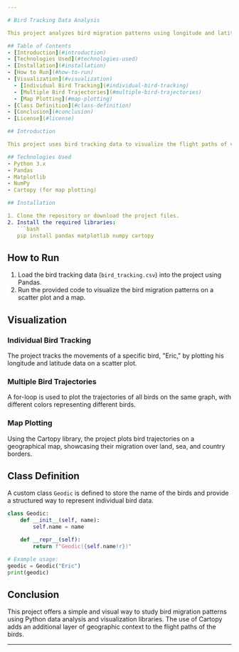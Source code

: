```yaml
---

# Bird Tracking Data Analysis

This project analyzes bird migration patterns using longitude and latitude data for multiple bird species. The data is visualized through graphs and maps to study the flight trajectories of the birds. The project primarily focuses on the movement of a bird named "Eric" and compares the flight paths of different birds using various visualization techniques.

## Table of Contents
- [Introduction](#introduction)
- [Technologies Used](#technologies-used)
- [Installation](#installation)
- [How to Run](#how-to-run)
- [Visualization](#visualization)
  - [Individual Bird Tracking](#individual-bird-tracking)
  - [Multiple Bird Trajectories](#multiple-bird-trajectories)
  - [Map Plotting](#map-plotting)
- [Class Definition](#class-definition)
- [Conclusion](#conclusion)
- [License](#license)

## Introduction

This project uses bird tracking data to visualize the flight paths of various birds. It demonstrates data handling and visualization using Python libraries such as Pandas, Matplotlib, and Cartopy. The data provided includes the bird names, their longitudes, and latitudes at different points in time.

## Technologies Used
- Python 3.x
- Pandas
- Matplotlib
- NumPy
- Cartopy (for map plotting)

## Installation

1. Clone the repository or download the project files.
2. Install the required libraries:
   ```bash
   pip install pandas matplotlib numpy cartopy
   ```

## How to Run

1. Load the bird tracking data (`bird_tracking.csv`) into the project using Pandas.
2. Run the provided code to visualize the bird migration patterns on a scatter plot and a map.

## Visualization

### Individual Bird Tracking

The project tracks the movements of a specific bird, "Eric," by plotting his longitude and latitude data on a scatter plot.

### Multiple Bird Trajectories

A for-loop is used to plot the trajectories of all birds on the same graph, with different colors representing different birds.

### Map Plotting

Using the Cartopy library, the project plots bird trajectories on a geographical map, showcasing their migration over land, sea, and country borders.

## Class Definition

A custom class `Geodic` is defined to store the name of the birds and provide a structured way to represent individual bird data.

```python
class Geodic:
    def __init__(self, name):
        self.name = name

    def __repr__(self):
        return f"Geodic({self.name!r})"

# Example usage:
geodic = Geodic("Eric")
print(geodic)
```

## Conclusion

This project offers a simple and visual way to study bird migration patterns using Python data analysis and visualization libraries. The use of Cartopy adds an additional layer of geographic context to the flight paths of the birds.

---
```

